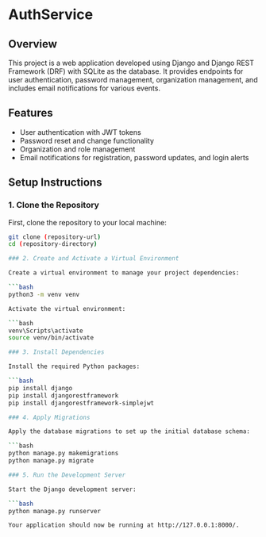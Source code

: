 # AuthService

## Overview

This project is a web application developed using Django and Django REST Framework (DRF) with SQLite as the database. It provides endpoints for user authentication, password management, organization management, and includes email notifications for various events.

## Features

- User authentication with JWT tokens
- Password reset and change functionality
- Organization and role management
- Email notifications for registration, password updates, and login alerts

## Setup Instructions

### 1. Clone the Repository

First, clone the repository to your local machine:

```bash
git clone (repository-url)
cd (repository-directory)

### 2. Create and Activate a Virtual Environment

Create a virtual environment to manage your project dependencies:

```bash
python3 -m venv venv

Activate the virtual environment:

```bash
venv\Scripts\activate
source venv/bin/activate

### 3. Install Dependencies

Install the required Python packages:

```bash
pip install django
pip install djangorestframework
pip install djangorestframework-simplejwt

### 4. Apply Migrations

Apply the database migrations to set up the initial database schema:

```bash
python manage.py makemigrations
python manage.py migrate

### 5. Run the Development Server

Start the Django development server:

```bash
python manage.py runserver

Your application should now be running at http://127.0.0.1:8000/.

